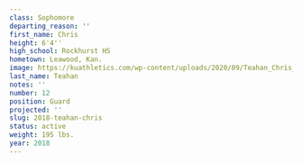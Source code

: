 ```yaml
---
class: Sophomore
departing_reason: ''
first_name: Chris
height: 6'4''
high_school: Rockhurst HS
hometown: Leawood, Kan.
image: https://kuathletics.com/wp-content/uploads/2020/09/Teahan_Chris_09082020-600x500.jpg
last_name: Teahan
notes: ''
number: 12
position: Guard
projected: ''
slug: 2018-teahan-chris
status: active
weight: 195 lbs.
year: 2018
---
```

